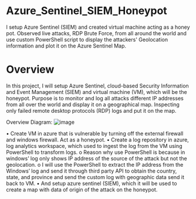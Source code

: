 # Azure_Sentinel_SIEM_Honeypot
I setup Azure Sentinel (SIEM) and created virtual machine acting as a honey pot. Observed live attacks, RDP Brute Force, from all around the world and use custom PowerShell script to display the attackers' Geolocation information and plot it on the Azure Sentinel Map.

# Overview

In this project, I will setup Azure Sentinel, cloud-based Security Information and Event Management (SIEM) and virtual machine (VM), which will be the honeypot. Purpose is to monitor and log all attacks different IP addresses from all over the world and display it on a geographical map.
Inspecting only failed remote desktop protocols (RDP) logs and put it on the map.

Overview Diagram:
![image](https://github.com/jkim9367/Azure_Sentinel_SIEM_Honeypot/assets/121040101/af80211a-994e-4129-b4e4-72a7d30c388d)

•	Create VM in azure that is vulnerable by turning off the external firewall and windows firewall. Act as a honeypot.
•	Create a log repository in azure, log analytics workspace, which used to ingest the log from the VM using PowerShell to transform logs.
o	Reason why use PowerShell is because in windows’ log only shows IP address of the source of the attack but not the geolocation.
o	I will use the PowerShell to extract the IP address from the Windows’ log and send it through third party API to obtain the country, state, and province and send the custom log with geographic data send it back to VM.
•	And setup azure sentinel (SIEM), which it will be used to create a map with data of origin of the attack on the honeypot.
